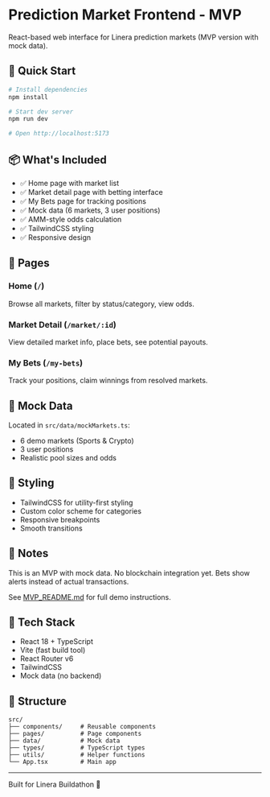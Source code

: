 # Prediction Market Frontend - MVP

React-based web interface for Linera prediction markets (MVP version with mock data).

## 🚀 Quick Start

```bash
# Install dependencies
npm install

# Start dev server
npm run dev

# Open http://localhost:5173
```

## 📦 What's Included

- ✅ Home page with market list
- ✅ Market detail page with betting interface
- ✅ My Bets page for tracking positions
- ✅ Mock data (6 markets, 3 user positions)
- ✅ AMM-style odds calculation
- ✅ TailwindCSS styling
- ✅ Responsive design

## 🎯 Pages

### Home (`/`)
Browse all markets, filter by status/category, view odds.

### Market Detail (`/market/:id`)
View detailed market info, place bets, see potential payouts.

### My Bets (`/my-bets`)
Track your positions, claim winnings from resolved markets.

## 🧮 Mock Data

Located in `src/data/mockMarkets.ts`:
- 6 demo markets (Sports & Crypto)
- 3 user positions
- Realistic pool sizes and odds

## 🎨 Styling

- TailwindCSS for utility-first styling
- Custom color scheme for categories
- Responsive breakpoints
- Smooth transitions

## 📝 Notes

This is an MVP with mock data. No blockchain integration yet.
Bets show alerts instead of actual transactions.

See [MVP_README.md](../MVP_README.md) for full demo instructions.

## 🔗 Tech Stack

- React 18 + TypeScript
- Vite (fast build tool)
- React Router v6
- TailwindCSS
- Mock data (no backend)

## 📂 Structure

```
src/
├── components/     # Reusable components
├── pages/          # Page components
├── data/           # Mock data
├── types/          # TypeScript types
├── utils/          # Helper functions
└── App.tsx         # Main app
```

---

Built for Linera Buildathon 🚀
